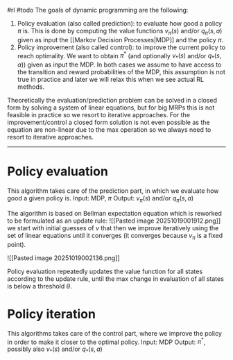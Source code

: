 #rl #todo 
The goals of dynamic programming are the following:
1. Policy evaluation (also called prediction): to evaluate how good a policy $\pi$ is. This is done by computing the value functions $v_\pi(s)$ and/or $q_\pi(s,a)$ given as input the [[Markov Decision Processes|MDP]] and the policy $\pi$.
2. Policy improvement (also called control): to improve the current policy to reach optimality. We want to obtain $\pi^*$ (and optionally $v_*(s)$ and/or $q_*(s,a)$) given as input the MDP.
In both cases we assume to have access to the transition and reward probabilities of the MDP, this assumption is not true in practice and later we will relax this when we see actual RL methods.

Theoretically the evaluation/prediction problem can be solved in a closed form by solving a system of linear equations, but for big MRPs this is not feasible in practice so we resort to iterative approaches.
For the improvement/control a closed form solution is not even possible as the equation are non-linear due to the max operation so we always need to resort to iterative approaches.

---
# Policy evaluation 
This algorithm takes care of the prediction part, in which we evaluate how good a given policy is.
Input: MDP, $\pi$
Output: $v_\pi(s)$ and/or $q_\pi(s,a)$

The algorithm is based on Bellman expectation equation which is reworked to be formulated as an update rule:
![[Pasted image 20251019001912.png]]
we start with initial guesses of $v$ that then we improve iteratively using the set of linear equations until it converges (it converges because $v_\pi$ is a fixed point). 

![[Pasted image 20251019002136.png]]

Policy evaluation repeatedly updates the value function for all states according to the update rule, until the max change in evaluation of all states is below a threshold $\theta$.

# Policy iteration
This algorithms takes care of the control part, where we improve the policy in order to make it closer to the optimal policy.
Input: MDP
Output: $\pi^*$, possibly also $v_*(s)$ and/or $q_*(s,a)$

